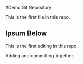 #Demo Git Repository

This is the first file in this repo.

## Ipsum Below

This is the first editing in this repo.

Adding and committing together.
